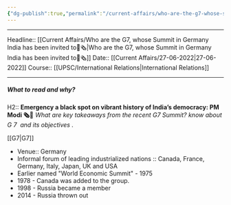 ```yaml
---
{"dg-publish":true,"permalink":"/current-affairs/who-are-the-g7-whose-summit-in-germany-india-has-been-invited-to/","dgHomeLink":true,"dgPassFrontmatter":false}
---
```


----
Headline:: [[Current Affairs/Who are the G7, whose Summit in Germany India has been invited to📰🗞️|Who are the G7, whose Summit in Germany India has been invited to📰🗞️]]
Date:: [[Current Affairs/27-06-2022|27-06-2022]]
Course:: [[UPSC/International Relations|International Relations]] 

----
##### What to read and why? 
H2:: **Emergency a black spot on vibrant history of India’s democracy: PM Modi 🗞️📰**
_What are key takeaways from the recent G7 Summit? know about G 7  and its objectives ._

[[G7|G7]]
- Venue:: Germany 
- Informal forum of leading industrialized nations :: Canada, France, Germany, Italy, Japan, UK and USA
- Earlier named "World Economic Summit" - 1975
- 1978 - Canada was added to the group. 
- 1998 - Russia became a member 
- 2014 - Russia thrown out 
 